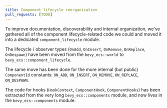 ```yaml
---
title: Component lifecycle reorganization
pull_requests: [TODO]
---
```


To improve documentation, discoverability and internal organization, we've gathered all of the component lifecycle-related code we could and moved it into a dedicated `component_lifecycle` module.

The lifecycle / observer types (`OnAdd`, `OnInsert`, `OnRemove`, `OnReplace`, `OnDespawn`) have been moved from the `bevy_ecs::world` to `bevy_ecs::component_lifecycle`.

The same move has been done for the more internal (but public) `ComponentId` constants: `ON_ADD`, `ON_INSERT`, `ON_REMOVE`, `ON_REPLACE`, `ON_DESPAWN`.

The code for hooks (`HookContext`, `ComponentHook`, `ComponentHooks`) has been extracted from the very long `bevy_ecs::components` module, and now lives in the `bevy_ecs::components` module.
